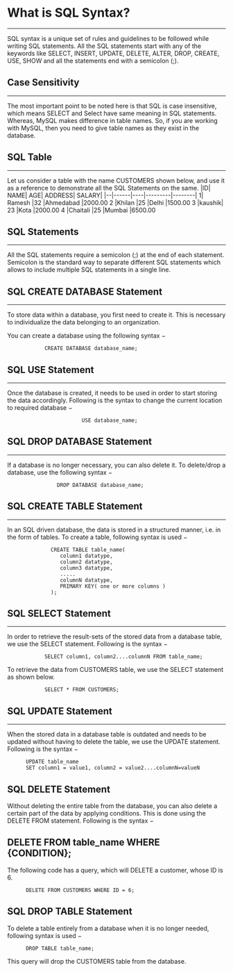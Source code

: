 # What is SQL Syntax?
---
SQL syntax is a unique set of rules and guidelines to be followed while writing SQL statements. 
All the SQL statements start with any of the keywords like SELECT, INSERT, UPDATE, DELETE, ALTER, DROP, CREATE, USE, SHOW and all the statements end with a semicolon (;).
## Case Sensitivity
---
The most important point to be noted here is that SQL is case insensitive, which means SELECT and Select have same meaning in SQL statements. Whereas, MySQL makes difference in table names.
So, if you are working with MySQL, then you need to give table names as they exist in the database.

## SQL Table
---
Let us consider a table with the name CUSTOMERS shown below, and use it as a reference to demonstrate all the SQL Statements on the same.
|ID|	NAME|	AGE|	ADDRESS|	SALARY|
|--|------|----|---------|--------|
1|	Ramesh	|32	|Ahmedabad	|2000.00
2	|Khilan	|25	|Delhi	|1500.00
3	|kaushik|	23	|Kota	|2000.00
4	|Chaitali	|25	|Mumbai	|6500.00

## SQL Statements
---
All the SQL statements require a semicolon (;) at the end of each statement. 
Semicolon is the standard way to separate different SQL statements which allows to include multiple SQL statements in a single line.

## SQL CREATE DATABASE Statement
---
To store data within a database, you first need to create it. This is necessary to individualize the data belonging to an organization.

You can create a database using the following syntax −

                CREATE DATABASE database_name;
## SQL USE Statement
---
Once the database is created, it needs to be used in order to start storing the data accordingly. 
Following is the syntax to change the current location to required database −       


                            USE database_name;
## SQL DROP DATABASE Statement
---
If a database is no longer necessary, you can also delete it. To delete/drop a database, use the following syntax −     

                    DROP DATABASE database_name;

## SQL CREATE TABLE Statement
---
In an SQL driven database, the data is stored in a structured manner, i.e. in the form of tables. To create a table, following syntax is used −

                  
                  CREATE TABLE table_name(
                     column1 datatype,
                     column2 datatype,
                     column3 datatype,
                     .....
                     columnN datatype,
                     PRIMARY KEY( one or more columns )
                  );
  ## SQL SELECT Statement
  ---
In order to retrieve the result-sets of the stored data from a database table, we use the SELECT statement. Following is the syntax −


                SELECT column1, column2....columnN FROM table_name;
To retrieve the data from CUSTOMERS table, we use the SELECT statement as shown below.

                SELECT * FROM CUSTOMERS;


## SQL UPDATE Statement
---
When the stored data in a database table is outdated and needs to be updated without having to delete the table, we use the UPDATE statement.
Following is the syntax −

          UPDATE table_name
          SET column1 = value1, column2 = value2....columnN=valueN

## SQL DELETE Statement
Without deleting the entire table from the database, you can also delete a certain part of the data by applying conditions.
This is done using the DELETE FROM statement. Following is the syntax −

## DELETE FROM table_name WHERE  {CONDITION};
The following code has a query, which will DELETE a customer, whose ID is 6.

 
          DELETE FROM CUSTOMERS WHERE ID = 6;

## SQL DROP TABLE Statement
To delete a table entirely from a database when it is no longer needed, following syntax is used −

          DROP TABLE table_name;
This query will drop the CUSTOMERS table from the database.                                    
